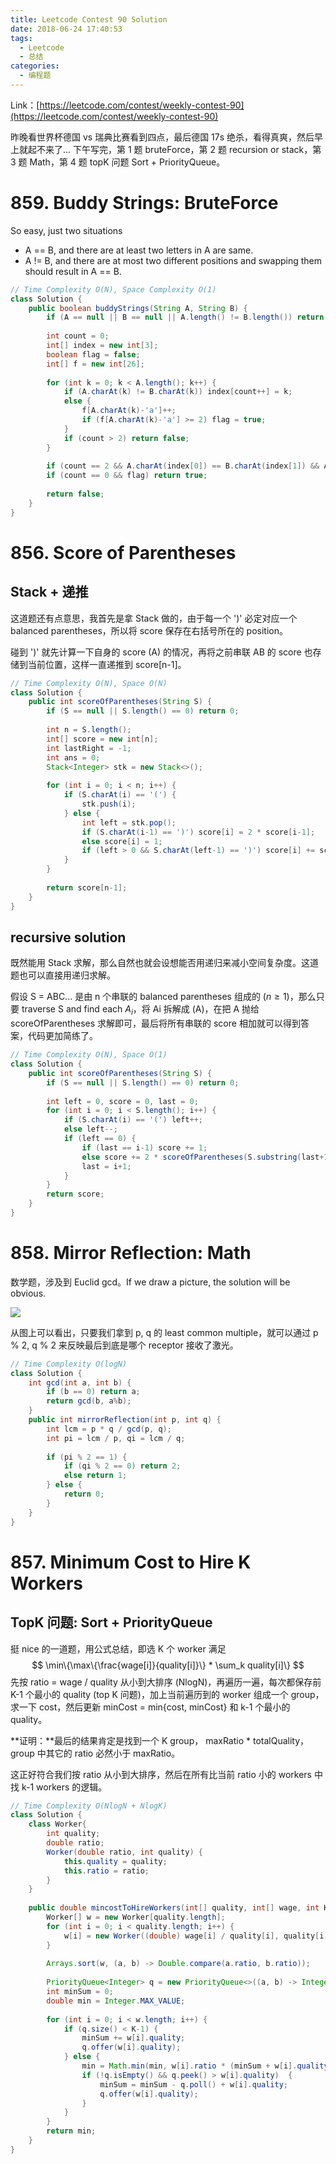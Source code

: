 ```yaml
---
title: Leetcode Contest 90 Solution
date: 2018-06-24 17:40:53
tags:
  - Leetcode
  - 总结
categories: 
  - 编程题
---
```


Link：[https://leetcode.com/contest/weekly-contest-90](https://leetcode.com/contest/weekly-contest-90)

昨晚看世界杯德国 vs 瑞典比赛看到四点，最后德国 17s 绝杀，看得真爽，然后早上就起不来了... 下午写完，第 1 题 bruteForce，第 2 题 recursion or stack，第 3 题 Math，第 4 题 topK 问题 Sort + PriorityQueue。

<!-- more -->

# 859. Buddy Strings: BruteForce

So easy, just two situations

- A == B, and there are at least two letters in A are same.
- A != B, and there are at most two different positions and  swapping them should result in A == B.

```java
// Time Complexity O(N), Space Complexity O(1)
class Solution {
    public boolean buddyStrings(String A, String B) {
        if (A == null || B == null || A.length() != B.length()) return false;
        
        int count = 0;
        int[] index = new int[3];
        boolean flag = false;
        int[] f = new int[26];
        
        for (int k = 0; k < A.length(); k++) {
            if (A.charAt(k) != B.charAt(k)) index[count++] = k;
            else {
                f[A.charAt(k)-'a']++;
                if (f[A.charAt(k)-'a'] >= 2) flag = true;
            }
            if (count > 2) return false;
        }
        
        if (count == 2 && A.charAt(index[0]) == B.charAt(index[1]) && A.charAt(index[1]) == B.charAt(index[0])) return true;
        if (count == 0 && flag) return true;
        
        return false;
    }
}
```

# 856. Score of Parentheses

## Stack + 递推

这道题还有点意思，我首先是拿 Stack 做的，由于每一个 ')' 必定对应一个 balanced parentheses，所以将 score 保存在右括号所在的 position。

碰到 ')' 就先计算一下自身的 score (A) 的情况，再将之前串联 AB 的 score 也存储到当前位置，这样一直递推到 score[n-1]。

```java
// Time Complexity O(N), Space O(N)
class Solution {
    public int scoreOfParentheses(String S) {
        if (S == null || S.length() == 0) return 0; 
        
        int n = S.length();
        int[] score = new int[n];
        int lastRight = -1;
        int ans = 0;
        Stack<Integer> stk = new Stack<>();
        
        for (int i = 0; i < n; i++) {
            if (S.charAt(i) == '(') {
                stk.push(i);
            } else {
                int left = stk.pop();
                if (S.charAt(i-1) == ')') score[i] = 2 * score[i-1];
                else score[i] = 1;
                if (left > 0 && S.charAt(left-1) == ')') score[i] += score[left-1];
            }
        }
        
        return score[n-1];
    }
}
```

## recursive solution

既然能用 Stack 求解，那么自然也就会设想能否用递归来减小空间复杂度。这道题也可以直接用递归求解。

假设 S = ABC... 是由 n 个串联的 balanced parentheses 组成的 ($n \ge 1$)，那么只要 traverse S and find each $A_i$，将 Ai 拆解成 (A)，在把 A 抛给 scoreOfParentheses 求解即可，最后将所有串联的 score 相加就可以得到答案，代码更加简练了。

```java
// Time Complexity O(N), Space O(1)
class Solution {
    public int scoreOfParentheses(String S) {
        if (S == null || S.length() == 0) return 0; 
        
        int left = 0, score = 0, last = 0;
        for (int i = 0; i < S.length(); i++) {
            if (S.charAt(i) == '(') left++;
            else left--;
            if (left == 0) {
                if (last == i-1) score += 1;
                else score += 2 * scoreOfParentheses(S.substring(last+1, i));
                last = i+1;
            }
        }
        return score;
    }
}
```

# 858. Mirror Reflection: Math

数学题，涉及到 Euclid gcd。If we draw a picture, the solution will be obvious.

![](https://i.loli.net/2018/06/24/5b2f703e49fab.jpg)

从图上可以看出，只要我们拿到 p, q 的 least common multiple，就可以通过 p % 2, q % 2 来反映最后到底是哪个 receptor 接收了激光。

```java
// Time Complexity O(logN)
class Solution {
    int gcd(int a, int b) {
        if (b == 0) return a;
        return gcd(b, a%b);
    }
    public int mirrorReflection(int p, int q) {
        int lcm = p * q / gcd(p, q);
        int pi = lcm / p, qi = lcm / q;
        
        if (pi % 2 == 1) {
            if (qi % 2 == 0) return 2;
            else return 1;
        } else {
            return 0;            
        }
    }
}
```

# 857. Minimum Cost to Hire K Workers

## TopK 问题: Sort + PriorityQueue

挺 nice 的一道题，用公式总结，即选 K 个 worker 满足
$$
\min\{\max\{\frac{wage[i]}{quality[i]}\} * \sum_k quality[i]\}
$$
先按 ratio = wage / quality 从小到大排序 (NlogN)，再遍历一遍，每次都保存前 K-1 个最小的 quality (top K 问题)，加上当前遍历到的 worker 组成一个 group，求一下 cost，然后更新 minCost = min{cost, minCost} 和 k-1 个最小的 quality。

**证明：**最后的结果肯定是找到一个 K group， maxRatio * totalQuality，group 中其它的 ratio 必然小于 maxRatio。

这正好符合我们按 ratio 从小到大排序，然后在所有比当前 ratio 小的 workers 中找 k-1 workers 的逻辑。

```java
// Time Complexity O(NlogN + NlogK)
class Solution {
    class Worker{
        int quality;
        double ratio;
        Worker(double ratio, int quality) {
            this.quality = quality;
            this.ratio = ratio;
        }
    }
    
    public double mincostToHireWorkers(int[] quality, int[] wage, int K) {        
        Worker[] w = new Worker[quality.length];
        for (int i = 0; i < quality.length; i++) {
            w[i] = new Worker((double) wage[i] / quality[i], quality[i]);
        }
        
        Arrays.sort(w, (a, b) -> Double.compare(a.ratio, b.ratio));
        
        PriorityQueue<Integer> q = new PriorityQueue<>((a, b) -> Integer.compare(b,a));
        int minSum = 0;
        double min = Integer.MAX_VALUE;
        
        for (int i = 0; i < w.length; i++) {
            if (q.size() < K-1) {
                minSum += w[i].quality;
                q.offer(w[i].quality);
            } else {
                min = Math.min(min, w[i].ratio * (minSum + w[i].quality));
                if (!q.isEmpty() && q.peek() > w[i].quality)  {
                    minSum = minSum - q.poll() + w[i].quality;
                    q.offer(w[i].quality);
                }
            }
        }
        return min;
    }
}
```
